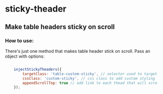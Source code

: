 # sticky-theader
## Make table headers sticky on scroll

### How to use:
There's just one method that makes table header stick on scroll. Pass an object with options:
``` javascript

    injectStickyTheaders({
        targetClass: 'table-custom-sticky', // selector used to target table(s)
        cssClass: 'custom-sticky', // css class to add custom styling
        appendScrollTop: true // add link to each thead that will scroll on top of the table
    });
            
```
